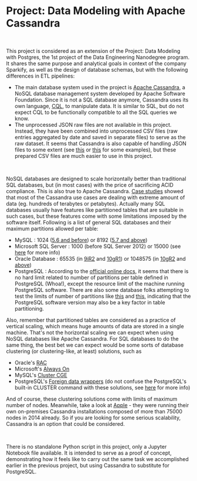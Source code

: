 # Project: Data Modeling with Apache Cassandra

<br>

This project is considered as an extension of the Project: Data Modeling with Postgres, the 1st project of the Data Engineering Nanodegree program. It shares the same purpose and analytical goals in context of the company Sparkify, as well as the design of database schemas, but with the following differences in ETL pipelines:

* The main database system used in the project is [Apache Cassandra](https://cassandra.apache.org/), a NoSQL database management system developed by Apache Software Foundation. Since it is not a SQL database anymore, Cassandra uses its own language, [CQL](https://cassandra.apache.org/doc/latest/cassandra/cql/), to manipulate data. It is similar to SQL, but do not expect CQL to be functionally compatible to all the SQL queries we know.
* The unprocessed JSON raw files are not available in this project. Instead, they have been combined into unprocessed CSV files (raw entries aggregated by date and saved in separate files) to serve as the raw dataset. It seems that Cassandra is also capable of handling JSON files to some extent (see [this](https://stackoverflow.com/questions/40389690/importing-json-dataset-into-cassandra) or [this](https://docs.datastax.com/en/cql-oss/3.3/cql/cql_using/useInsertJSON.html) for some examples), but these prepared CSV files are much easier to use in this project.

<br>

NoSQL databases are designed to scale horizontally better than traditional SQL databases, but (in most cases) with the price of sacrificing ACID compliance. This is also true to Apache Cassandra. [Case studies](https://cassandra.apache.org/_/case-studies.html) showed that most of the Cassandra use cases are dealing with extreme amount of data (eg. hundreds of terabytes or petabytes). Actually many SQL databases usually have features like partitioned tables that are suitable in such cases, but these features come with some limitations imposed by the software itself. Following is a list of general SQL databases and their maximum partitions allowed per table:

* MySQL : 1024 ([5.6 and before](https://arctype.com/blog/mysql-partitions/)) or 8192 ([5.7 and above](https://dev.mysql.com/doc/refman/5.7/en/partitioning-limitations.html))
* Microsoft SQL Server : 1000 (before SQL Server 2012) or 15000 (see [here](https://learn.microsoft.com/en-us/sql/relational-databases/partitions/partitioned-tables-and-indexes?view=sql-server-ver16) for more info)
* Oracle Database : 65535 (in [9iR2](https://docs.oracle.com/cd/B10500_01/server.920/a96536/ch44.htm#288033) and [10gR1](https://docs.oracle.com/cd/B14117_01/server.101/b10755/limits003.htm#i288032)) or 1048575 (in [10gR2](https://docs.oracle.com/cd/B19306_01/server.102/b14237/limits003.htm#i288032) and [above](https://docs.oracle.com/en/database/oracle/oracle-database/index.html))
* PostgreSQL : According to the [official online docs](https://www.postgresql.org/docs/current/limits.html), it seems that there is no hard limit related to number of partitions per table defined in PostgreSQL (Whoa!), except the resource limit of the machine running PostgreSQL software. There are also some database folks attempting to test the limits of number of partitions like [this](https://elephas.io/is-there-a-limit-on-number-of-partitions-handled-by-postgres/) and [this](https://www.depesz.com/2021/01/17/are-there-limits-to-partition-counts/), indicating that the PostgreSQL software version may also be a key factor in table partitioning.

Also, remember that partitioned tables are considered as a practice of vertical scaling, which means huge amounts of data are stored in a single machine. That's not the horizontal scaling we can expect when using NoSQL databases like Apache Cassandra. For SQL databases to do the same thing, the best bet we can expect would be some sorts of database clustering (or clustering-like, at least) solutions, such as 

- Oracle's [RAC](https://www.oracle.com/database/real-application-clusters/)
- Microsoft's [Always On](https://learn.microsoft.com/en-us/sql/database-engine/availability-groups/windows/overview-of-always-on-availability-groups-sql-server?view=sql-server-ver16)
- MySQL's [Cluster CGE](https://www.mysql.com/products/cluster/)
- PostgreSQL's [Foreign data wrappers](https://www.postgresql.org/docs/current/postgres-fdw.html) (do not confuse the PostgreSQL's built-in CLUSTER command with these solutions, see [here](https://www.opsdash.com/blog/postgresql-cluster.html) for more info)

And of course, these clustering solutions come with limits of maximum number of nodes. Meanwhile, take a look at [Apple](https://twitter.com/pauloricardomg/status/510198452345528321) - they were running their own on-premises Cassandra installations composed of more than 75000 nodes in 2014 already. So if you are looking for some serious scalability, Cassandra is an option that could be considered.

<br>

There is no standalone Python script in this project, only a Jupyter Notebook file available. It is intended to serve as a proof of concept, demonstrating how it feels like to carry out the same task we accomplished earlier in the previous project, but using Cassandra to substitute for PostgreSQL.
